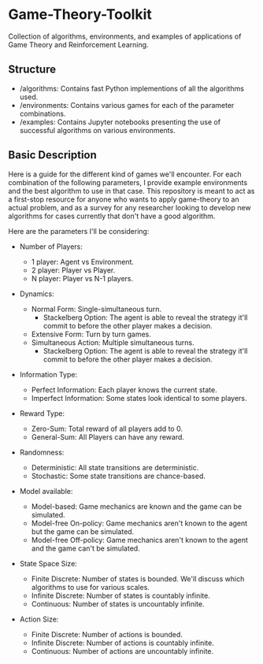 # Game-Theory-Toolkit
Collection of algorithms, environments, and examples of applications of Game Theory and Reinforcement Learning.

## Structure
- /algorithms: Contains fast Python implementions of all the algorithms used. 
- /environments: Contains various games for each of the parameter combinations.
- /examples: Contains Jupyter notebooks presenting the use of successful algorithms on various environments.

## Basic Description

Here is a guide for the different kind of games we'll encounter. For each combination of the following parameters, I provide example environments and the best algorithm to use in that case. 
This repository is meant to act as a first-stop resource for anyone who wants to apply game-theory to an actual problem, and as a survey for any researcher looking to develop new algorithms for 
cases currently that don't have a good algorithm.

Here are the parameters I'll be considering:

- Number of Players:
  - 1 player: Agent vs Environment.
  - 2 player: Player vs Player.
  - N player: Player vs N-1 players.
  
- Dynamics:
  - Normal Form: Single-simultaneous turn.
    - Stackelberg Option: The agent is able to reveal the strategy it'll commit to before the other player makes a decision.
  - Extensive Form: Turn by turn games.
  - Simultaneous Action: Multiple simultaneous turns.
    - Stackelberg Option: The agent is able to reveal the strategy it'll commit to before the other player makes a decision.
  
 
- Information Type:
  - Perfect Information: Each player knows the current state.
  - Imperfect Information: Some states look identical to some players.

- Reward Type:
  - Zero-Sum: Total reward of all players add to 0.
  - General-Sum: All Players can have any reward.

- Randomness:
  - Deterministic: All state transitions are deterministic.
  - Stochastic: Some state transitions are chance-based.
 
- Model available:
  - Model-based: Game mechanics are known and the game can be simulated.
  - Model-free On-policy: Game mechanics aren't known to the agent but the game can be simulated.
  - Model-free Off-policy: Game mechanics aren't known to the agent and the game can't be simulated.

- State Space Size:
  - Finite Discrete: Number of states is bounded. We'll discuss which algorithms to use for various scales. 
  - Infinite Discrete: Number of states is countably infinite.
  - Continuous: Number of states is uncountably infinite.

- Action Size:
  - Finite Discrete: Number of actions is bounded.
  - Infinite Discrete: Number of actions is countably infinite.
  - Continuous: Number of actions are uncountably infinite.



